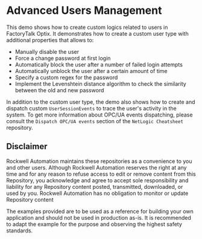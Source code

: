 # Advanced Users Management

This demo shows how to create custom logics related to users in FactoryTalk Optix. It demonstrates how to create a custom user type with additional properties that allows to:

- Manually disable the user
- Force a change password at first login
- Automatically block the user after a number of failed login attempts
- Automatically unblock the user after a certain amount of time
- Specify a custom regex for the password
- Implement the Levenshtein distance algorithm to check the similarity between the old and new password

In addition to the custom user type, the demo also shows how to create and dispatch custom `UserSessionEvents` to trace the user's activity in the system. To get more information about OPC/UA events dispatching, please consult the `Dispatch OPC/UA events` section of the `NetLogic Cheatsheet` repository.

## Disclaimer

Rockwell Automation maintains these repositories as a convenience to you and other users. Although Rockwell Automation reserves the right at any time and for any reason to refuse access to edit or remove content from this Repository, you acknowledge and agree to accept sole responsibility and liability for any Repository content posted, transmitted, downloaded, or used by you. Rockwell Automation has no obligation to monitor or update Repository content

The examples provided are to be used as a reference for building your own application and should not be used in production as-is. It is recommended to adapt the example for the purpose and observing the highest safety standards.
